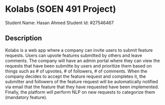 # Kolabs (SOEN 491 Project)

Student Name: Hasan Ahmed
Student Id: #27546467

## Description

Kolabs is a web app where a company can invite users to submit feature requests. Users can upvote features submitted by others and leave comments. The company will have an admin portal where they can view the requests that have been submitte by users and prioritize them based on things such as # of upvotes, # of followers, # of comments. When the company decides to accept the feature request and completes it, the submitter and followers of the feature request will be automatically notified via email that the feature that they have requested have been implemented. Finally, the platform will perform NLP on new requests to categorize them (mandatory feature).